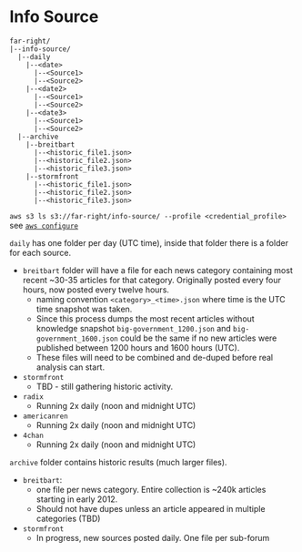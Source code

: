 # Info Source
```
far-right/  
|--info-source/
  |--daily
    |--<date>
      |--<Source1>
      |--<Source2>
    |--<date2>
      |--<Source1>
      |--<Source2>
    |--<date3>
      |--<Source1>
      |--<Source2>
  |--archive
    |--breitbart
      |--<historic_file1.json>
      |--<historic_file2.json>
      |--<historic_file3.json>
    |--stormfront
      |--<historic_file1.json>
      |--<historic_file2.json>
      |--<historic_file3.json>
```
`aws s3 ls s3://far-right/info-source/ --profile <credential_profile>`
see [`aws configure`](http://docs.aws.amazon.com/cli/latest/userguide/cli-chap-getting-started.html)

`daily` has one folder per day (UTC time), inside that folder there is a folder for each source.
* `breitbart` folder will have a file for each news category containing most recent ~30-35 articles for that category. Originally posted every four hours, now posted every twelve hours.
  * naming convention `<category>_<time>.json` where time is the UTC time snapshot was taken.
  * Since this process dumps the most recent articles without knowledge snapshot `big-government_1200.json` and `big-government_1600.json` could be the same if no new articles were published between 1200 hours and 1600 hours (UTC).
  * These files will need to be combined and de-duped before real analysis can start.
* `stormfront`
  * TBD - still gathering historic activity. 
* `radix`
  * Running 2x daily (noon and midnight UTC)
* `americanren`
  * Running 2x daily (noon and midnight UTC)
* `4chan`
  * Running 2x daily (noon and midnight UTC)

`archive` folder contains historic results (much larger files).
* `breitbart`:
  * one file per news category. Entire collection is ~240k articles starting in early 2012.
  * Should not have dupes unless an article appeared in multiple categories (TBD)
* `stormfront`
  * In progress, new sources posted daily. One file per sub-forum

